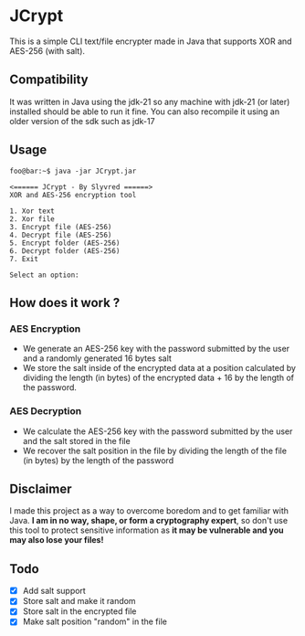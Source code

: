 # JCrypt
This is a simple CLI text/file encrypter made in Java that supports XOR and AES-256 (with salt).

## Compatibility
It was written in Java using the jdk-21 so any machine with jdk-21 (or later) installed should be able to run it fine.
You can also recompile it using an older version of the sdk such as jdk-17

## Usage

```console
foo@bar:~$ java -jar JCrypt.jar

<====== JCrypt - By Slyvred ======>
XOR and AES-256 encryption tool

1. Xor text
2. Xor file
3. Encrypt file (AES-256)
4. Decrypt file (AES-256)
5. Encrypt folder (AES-256)
6. Decrypt folder (AES-256)
7. Exit

Select an option: 
```

## How does it work ?
### AES Encryption

- We generate an AES-256 key with the password submitted by the user and a randomly generated 16 bytes salt
- We store the salt inside of the encrypted data at a position calculated by dividing the length (in bytes) of the encrypted data + 16 by the length of the password.

### AES Decryption

- We calculate the AES-256 key with the password submitted by the user and the salt stored in the file
- We recover the salt position in the file by dividing the length of the file (in bytes) by the length of the password

## Disclaimer

I made this project as a way to overcome boredom and to get familiar with Java. **I am in no way, shape, or form a cryptography expert**, 
so don't use this tool to protect sensitive information as **it may be vulnerable and you may also lose your files!**

## Todo
- [x] Add salt support
- [x] Store salt and make it random
- [x] Store salt in the encrypted file
- [x] Make salt position "random" in the file
